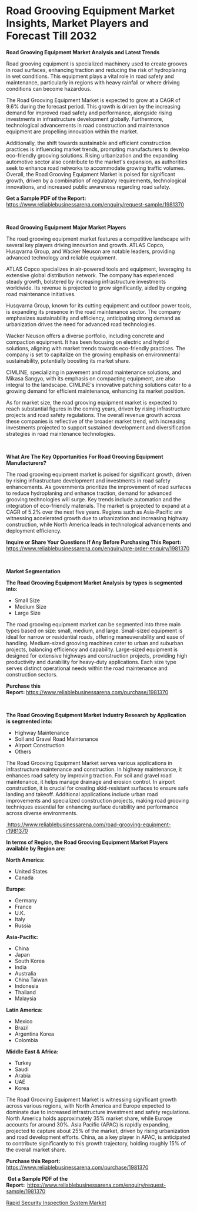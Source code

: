<p><h1>Road Grooving Equipment Market Insights, Market Players and Forecast Till 2032</h1></p><p><strong>Road Grooving Equipment Market Analysis and Latest Trends</strong></p>
<p><p>Road grooving equipment is specialized machinery used to create grooves in road surfaces, enhancing traction and reducing the risk of hydroplaning in wet conditions. This equipment plays a vital role in road safety and maintenance, particularly in regions with heavy rainfall or where driving conditions can become hazardous.</p><p>The Road Grooving Equipment Market is expected to grow at a CAGR of 9.6% during the forecast period. This growth is driven by the increasing demand for improved road safety and performance, alongside rising investments in infrastructure development globally. Furthermore, technological advancements in road construction and maintenance equipment are propelling innovation within the market.</p><p>Additionally, the shift towards sustainable and efficient construction practices is influencing market trends, prompting manufacturers to develop eco-friendly grooving solutions. Rising urbanization and the expanding automotive sector also contribute to the market's expansion, as authorities seek to enhance road networks to accommodate growing traffic volumes. Overall, the Road Grooving Equipment Market is poised for significant growth, driven by a combination of regulatory requirements, technological innovations, and increased public awareness regarding road safety.</p></p>
<p><strong>Get a Sample PDF of the Report:&nbsp;</strong> <a href="https://www.reliablebusinessarena.com/enquiry/request-sample/1981370?utm_campaign=2645&utm_medium=2&utm_source=Github&utm_content=ia&utm_term=02032025&utm_id=road-grooving-equipment">https://www.reliablebusinessarena.com/enquiry/request-sample/1981370</a></p>
<p>&nbsp;</p>
<p><strong>Road Grooving Equipment Major Market Players</strong></p>
<p><p>The road grooving equipment market features a competitive landscape with several key players driving innovation and growth. ATLAS Copco, Husqvarna Group, and Wacker Neuson are notable leaders, providing advanced technology and reliable equipment. </p><p>ATLAS Copco specializes in air-powered tools and equipment, leveraging its extensive global distribution network. The company has experienced steady growth, bolstered by increasing infrastructure investments worldwide. Its revenue is projected to grow significantly, aided by ongoing road maintenance initiatives.</p><p>Husqvarna Group, known for its cutting equipment and outdoor power tools, is expanding its presence in the road maintenance sector. The company emphasizes sustainability and efficiency, anticipating strong demand as urbanization drives the need for advanced road technologies.</p><p>Wacker Neuson offers a diverse portfolio, including concrete and compaction equipment. It has been focusing on electric and hybrid solutions, aligning with market trends towards eco-friendly practices. The company is set to capitalize on the growing emphasis on environmental sustainability, potentially boosting its market share.</p><p>CIMLINE, specializing in pavement and road maintenance solutions, and Mikasa Sangyo, with its emphasis on compacting equipment, are also integral to the landscape. CIMLINE's innovative patching solutions cater to a growing demand for efficient maintenance, enhancing its market position.</p><p>As for market size, the road grooving equipment market is expected to reach substantial figures in the coming years, driven by rising infrastructure projects and road safety regulations. The overall revenue growth across these companies is reflective of the broader market trend, with increasing investments projected to support sustained development and diversification strategies in road maintenance technologies.</p></p>
<p>&nbsp;</p>
<p><strong>What Are The Key Opportunities For Road Grooving Equipment Manufacturers?</strong></p>
<p><p>The road grooving equipment market is poised for significant growth, driven by rising infrastructure development and investments in road safety enhancements. As governments prioritize the improvement of road surfaces to reduce hydroplaning and enhance traction, demand for advanced grooving technologies will surge. Key trends include automation and the integration of eco-friendly materials. The market is projected to expand at a CAGR of 5.2% over the next five years. Regions such as Asia-Pacific are witnessing accelerated growth due to urbanization and increasing highway construction, while North America leads in technological advancements and deployment efficiency.</p></p>
<p><strong>Inquire or Share Your Questions If Any Before Purchasing This Report:</strong> <a href="https://www.reliablebusinessarena.com/enquiry/pre-order-enquiry/1981370?utm_campaign=2645&utm_medium=2&utm_source=Github&utm_content=ia&utm_term=02032025&utm_id=road-grooving-equipment">https://www.reliablebusinessarena.com/enquiry/pre-order-enquiry/1981370</a></p>
<p>&nbsp;</p>
<p><strong>Market Segmentation</strong></p>
<p><strong>The Road Grooving Equipment Market Analysis by types is segmented into:</strong></p>
<p><ul><li>Small Size</li><li>Medium Size</li><li>Large Size</li></ul></p>
<p><p>The road grooving equipment market can be segmented into three main types based on size: small, medium, and large. Small-sized equipment is ideal for narrow or residential roads, offering maneuverability and ease of handling. Medium-sized grooving machines cater to urban and suburban projects, balancing efficiency and capability. Large-sized equipment is designed for extensive highways and construction projects, providing high productivity and durability for heavy-duty applications. Each size type serves distinct operational needs within the road maintenance and construction sectors.</p></p>
<p><strong>Purchase this Report:&nbsp;</strong><a href="https://www.reliablebusinessarena.com/purchase/1981370?utm_campaign=2645&utm_medium=2&utm_source=Github&utm_content=ia&utm_term=02032025&utm_id=road-grooving-equipment">https://www.reliablebusinessarena.com/purchase/1981370</a></p>
<p>&nbsp;</p>
<p><strong>The Road Grooving Equipment Market Industry Research by Application is segmented into:</strong></p>
<p><ul><li>Highway Maintenance</li><li>Soil and Gravel Road Maintenance</li><li>Airport Construction</li><li>Others</li></ul></p>
<p><p>The Road Grooving Equipment Market serves various applications in infrastructure maintenance and construction. In highway maintenance, it enhances road safety by improving traction. For soil and gravel road maintenance, it helps manage drainage and erosion control. In airport construction, it is crucial for creating skid-resistant surfaces to ensure safe landing and takeoff. Additional applications include urban road improvements and specialized construction projects, making road grooving techniques essential for enhancing surface durability and performance across diverse environments.</p></p>
<p><a href="https://www.reliablebusinessarena.com/road-grooving-equipment-r1981370?utm_campaign=2645&utm_medium=2&utm_source=Github&utm_content=ia&utm_term=02032025&utm_id=road-grooving-equipment">&nbsp;https://www.reliablebusinessarena.com/road-grooving-equipment-r1981370</a></p>
<p><strong>In terms of Region, the Road Grooving Equipment Market Players available by Region are:</strong></p>
<p>
    <p> <strong> North America: </strong>
        <ul>
            <li>United States</li>
            <li>Canada</li>
        </ul>
        </p> 
    <p> <strong> Europe: </strong>
        <ul>
            <li>Germany</li>
            <li>France</li>
            <li>U.K.</li>
            <li>Italy</li>
            <li>Russia</li>
        </ul>
        </p> 
    <p> <strong> Asia-Pacific: </strong>
        <ul>
            <li>China</li>
            <li>Japan</li>
            <li>South Korea</li>
            <li>India</li>
            <li>Australia</li>
            <li>China Taiwan</li>
            <li>Indonesia</li>
            <li>Thailand</li>
            <li>Malaysia</li>
        </ul>
        </p> 
    <p> <strong> Latin America: </strong>
        <ul>
            <li>Mexico</li>
            <li>Brazil</li>
            <li>Argentina Korea</li>
            <li>Colombia</li>
        </ul>
        </p> 
    <p> <strong> Middle East & Africa: </strong>
        <ul>
            <li>Turkey</li>
            <li>Saudi</li>
            <li>Arabia</li>
            <li>UAE</li>
            <li>Korea</li>
        </ul>
    </p>
    </p>
<p><p>The Road Grooving Equipment Market is witnessing significant growth across various regions, with North America and Europe expected to dominate due to increased infrastructure investment and safety regulations. North America holds approximately 35% market share, while Europe accounts for around 30%. Asia Pacific (APAC) is rapidly expanding, projected to capture about 25% of the market, driven by rising urbanization and road development efforts. China, as a key player in APAC, is anticipated to contribute significantly to this growth trajectory, holding roughly 15% of the overall market share.</p></p>
<p><strong>Purchase this Report: </strong><a href="https://www.reliablebusinessarena.com/purchase/1981370?utm_campaign=2645&utm_medium=2&utm_source=Github&utm_content=ia&utm_term=02032025&utm_id=road-grooving-equipment">https://www.reliablebusinessarena.com/purchase/1981370</a></p>
<p>&nbsp;<strong>Get a Sample PDF of the Report:&nbsp;&nbsp;</strong><a href="https://www.reliablebusinessarena.com/enquiry/request-sample/1981370?utm_campaign=2645&utm_medium=2&utm_source=Github&utm_content=ia&utm_term=02032025&utm_id=road-grooving-equipment">https://www.reliablebusinessarena.com/enquiry/request-sample/1981370</a></p>
<p><strong></strong></p>
<p><p><a href="https://github.com/bholdsfofie/Market-Research-Report-List-1/blob/main/rapid-security-inspection-system-market.md?utm_campaign=2645&utm_medium=2&utm_source=Github&utm_content=ia&utm_term=02032025&utm_id=road-grooving-equipment">Rapid Security Inspection System Market</a></p></p>